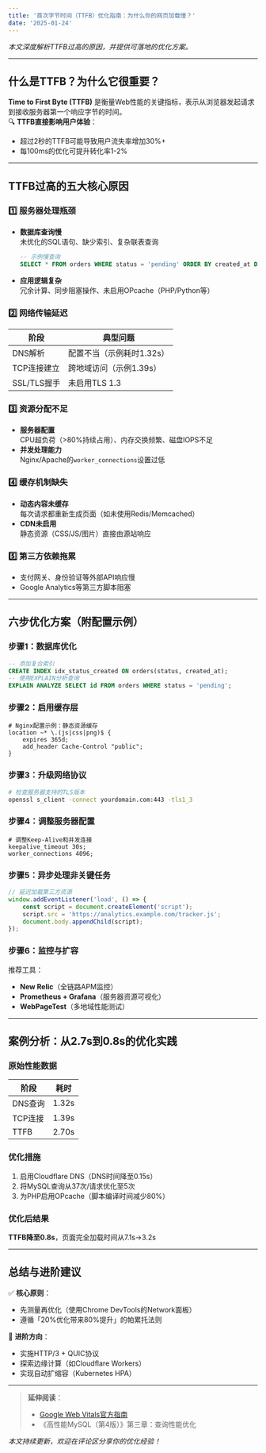 ```yaml
---
title: '首次字节时间（TTFB）优化指南：为什么你的网页加载慢？'
date: '2025-01-24'
---
```


*本文深度解析TTFB过高的原因，并提供可落地的优化方案。*

---

## 什么是TTFB？为什么它很重要？
**Time to First Byte (TTFB)** 是衡量Web性能的关键指标，表示从浏览器发起请求到接收服务器第一个响应字节的时间。  
🔍 **TTFB直接影响用户体验**：  
- 超过2秒的TTFB可能导致用户流失率增加30%+  
- 每100ms的优化可提升转化率1-2%  

---

## TTFB过高的五大核心原因

### 1️⃣ 服务器处理瓶颈
- **数据库查询慢**  
  未优化的SQL语句、缺少索引、复杂联表查询  
  ```sql
  -- 示例慢查询
  SELECT * FROM orders WHERE status = 'pending' ORDER BY created_at DESC;
  ```
- **应用逻辑复杂**  
  冗余计算、同步阻塞操作、未启用OPcache（PHP/Python等）  

### 2️⃣ 网络传输延迟
| 阶段        | 典型问题                  |
| ----------- | ------------------------- |
| DNS解析     | 配置不当（示例耗时1.32s） |
| TCP连接建立 | 跨地域访问（示例1.39s）   |
| SSL/TLS握手 | 未启用TLS 1.3             |

### 3️⃣ 资源分配不足
- **服务器配置**  
  CPU超负荷（>80%持续占用）、内存交换频繁、磁盘IOPS不足  
- **并发处理能力**  
  Nginx/Apache的`worker_connections`设置过低  

### 4️⃣ 缓存机制缺失
- **动态内容未缓存**  
  每次请求都重新生成页面（如未使用Redis/Memcached）  
- **CDN未启用**  
  静态资源（CSS/JS/图片）直接由源站响应  

### 5️⃣ 第三方依赖拖累
- 支付网关、身份验证等外部API响应慢  
- Google Analytics等第三方脚本阻塞  

---

## 六步优化方案（附配置示例）

### 步骤1：数据库优化
```sql
-- 添加复合索引
CREATE INDEX idx_status_created ON orders(status, created_at);
-- 使用EXPLAIN分析查询
EXPLAIN ANALYZE SELECT id FROM orders WHERE status = 'pending';
```

### 步骤2：启用缓存层
```nginx
# Nginx配置示例：静态资源缓存
location ~* \.(js|css|png)$ {
    expires 365d;
    add_header Cache-Control "public";
}
```

### 步骤3：升级网络协议
```bash
# 检查服务器支持的TLS版本
openssl s_client -connect yourdomain.com:443 -tls1_3
```

### 步骤4：调整服务器配置
```nginx
# 调整Keep-Alive和并发连接
keepalive_timeout 30s;
worker_connections 4096;
```

### 步骤5：异步处理非关键任务
```javascript
// 延迟加载第三方资源
window.addEventListener('load', () => {
    const script = document.createElement('script');
    script.src = 'https://analytics.example.com/tracker.js';
    document.body.appendChild(script);
});
```

### 步骤6：监控与扩容
推荐工具：  
- **New Relic**（全链路APM监控）  
- **Prometheus + Grafana**（服务器资源可视化）  
- **WebPageTest**（多地域性能测试）  

---

## 案例分析：从2.7s到0.8s的优化实践

### 原始性能数据
| 阶段    | 耗时  |
| ------- | ----- |
| DNS查询 | 1.32s |
| TCP连接 | 1.39s |
| TTFB    | 2.70s |

### 优化措施
1. 启用Cloudflare DNS（DNS时间降至0.15s）  
2. 将MySQL查询从37次/请求优化至5次  
3. 为PHP启用OPcache（脚本编译时间减少80%）  

### 优化后结果
**TTFB降至0.8s**，页面完全加载时间从7.1s→3.2s  

---

## 总结与进阶建议
✅ **核心原则**：  
- 先测量再优化（使用Chrome DevTools的Network面板）  
- 遵循「20%优化带来80%提升」的帕累托法则  

🚀 **进阶方向**：  
- 实施HTTP/3 + QUIC协议  
- 探索边缘计算（如Cloudflare Workers）  
- 实现自动扩缩容（Kubernetes HPA）  

---
> **延伸阅读**：  
> - [Google Web Vitals官方指南](https://web.dev/vitals/)  
> - 《高性能MySQL（第4版）》第三章：查询性能优化  

*本文持续更新，欢迎在评论区分享你的优化经验！*
